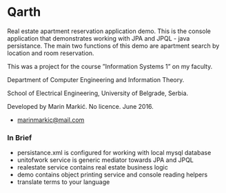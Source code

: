 # Qarth
Real estate apartment reservation application demo. This is the console application that demonstrates working with JPA and JPQL - java persistance. The main two functions of this demo are apartment search by location and room reservation.

This was a project for the course ”Information Systems 1” on my faculty.


Department of Computer Engineering and Information Theory.


School of Electrical Engineering, University of Belgrade, Serbia.


Developed by Marin Markić. No licence. June 2016.
- marinmarkic@mail.com


### In Brief
- persistance.xml is configured for working with local mysql database
- unitofwork service is generic mediator towards JPA and JPQL
- realestate service contains real estate business logic
- demo contains object printing service and console reading helpers
- translate terms to your language
